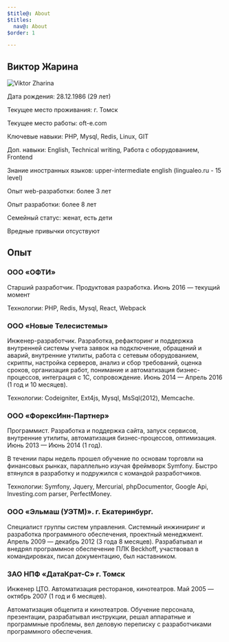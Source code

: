 ```yaml
---
$title@: About
$titles:
  nav@: About
$order: 1

---
```

## Виктор Жарина</h2>
![Viktor Zharina](/static/images/viktorzharina.jpg) 

Дата рождения: 28.12.1986 (29 лет)

Текущее место проживания: г. Томск

Текущее место работы: oft-e.com

Ключевые навыки: PHP, Mysql, Redis, Linux, GIT

Доп. навыки: English, Technical writing, Работа с оборудованием, Frontend

Знание иностранных языков: upper-intermediate english (lingualeo.ru - 15 level)

Опыт web-разработки: более 3 лет

Опыт разработки: более 8 лет

Семейный статус: женат, есть дети

Вредные привычки отсуствуют
 
## Опыт
### ООО «ОФТИ»

Старший разработчик. Продуктовая разработка. Июнь 2016 — текущий момент

Технологии: PHP, Redis, Mysql, React, Webpack

### ООО «Новые Телесистемы»

Инженер-разработчик. Разработка, рефакторинг и поддержка внутренней системы учета заявок на подключение, обращений и аварий, внутренние утилиты, работа с сетевым оборудованием, скрипты, настройка серверов, анализ и сбор требований, оценка сроков, организация работ, понимание и автоматизация бизнес-процессов, интеграция с 1С, сопровождение. Июнь 2014 — Апрель 2016 (1 год и 10 месяцев).

Технологии: Codeigniter, Ext4js, Mysql, MsSql(2012), Memcache.


### ООО «ФорексИнн-Партнер»

Программист. Разработка и поддержка сайта, запуск сервисов, внутренние утилиты, автоматизация бизнес-процессов, оптимизация. Июнь 2013 — Июнь 2014 (1 год).

В течении пары недель прошел обучение по основам торговли на финансовых рынках, параллельно изучая фреймворк Symfony. Быстро втянулся в разработку и подружился с командой разработчиков.

Технологии: Symfony, Jquery, Mercurial, phpDocumentor, Google Api, Investing.com parser, PerfectMoney.

### ООО «Эльмаш (УЭТМ)». г. Екатеринбург.

Специалист группы систем управления. Системный инжиниринг и разработка программного обеспечения, проектный менеджмент. Апрель 2009 — декабрь 2012 (3 года 8 месяцев).
Разрабатывал и внедрял программное обеспечение ПЛК Beckhoff, участвовал в командировках, писал документацию, был наставником.

### ЗАО НПФ «ДатаКрат-С» г. Томск

Инженер ЦТО. Автоматизация ресторанов, кинотеатров. Май 2005 — октябрь 2007 (1 год и 6 месяцев).

Автоматизация общепита и кинотеатров. Обучение персонала, презентации, разрабатывал инструкции, решал аппаратные и программные проблемы, вел деловую переписку с разработчиками программного обеспечения.